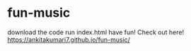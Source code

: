 # fun-music
download the code
run index.html
have fun!
Check out here!
https://ankitakumari7.github.io/fun-music/

